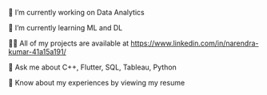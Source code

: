 🔭 I’m currently working on Data Analytics

🌱 I’m currently learning ML and DL

👨‍💻 All of my projects are available at https://www.linkedin.com/in/narendra-kumar-41a15a191/

💬 Ask me about C++, Flutter, SQL, Tableau, Python

📄 Know about my experiences by viewing my resume

<!---
nkverma07/nkverma07 is a ✨ special ✨ repository because its `README.md` (this file) appears on your GitHub profile.
You can click the Preview link to take a look at your changes.
--->
